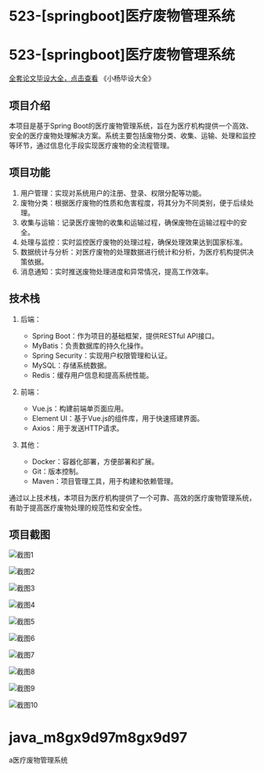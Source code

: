 # 523-[springboot]医疗废物管理系统

# 523-[springboot]医疗废物管理系统

[全套论文毕设大全，点击查看](https://www.yuque.com/yuqueyonghux32e1j/kxdc9g?#) 《小杨毕设大全》

## 项目介绍

本项目是基于Spring Boot的医疗废物管理系统，旨在为医疗机构提供一个高效、安全的医疗废物处理解决方案。系统主要包括废物分类、收集、运输、处理和监控等环节，通过信息化手段实现医疗废物的全流程管理。

## 项目功能

1. 用户管理：实现对系统用户的注册、登录、权限分配等功能。
2. 废物分类：根据医疗废物的性质和危害程度，将其分为不同类别，便于后续处理。
3. 收集与运输：记录医疗废物的收集和运输过程，确保废物在运输过程中的安全。
4. 处理与监控：实时监控医疗废物的处理过程，确保处理效果达到国家标准。
5. 数据统计与分析：对医疗废物的处理数据进行统计和分析，为医疗机构提供决策依据。
6. 消息通知：实时推送废物处理进度和异常情况，提高工作效率。

## 技术栈

1. 后端：
   - Spring Boot：作为项目的基础框架，提供RESTful API接口。
   - MyBatis：负责数据库的持久化操作。
   - Spring Security：实现用户权限管理和认证。
   - MySQL：存储系统数据。
   - Redis：缓存用户信息和提高系统性能。

2. 前端：
   - Vue.js：构建前端单页面应用。
   - Element UI：基于Vue.js的组件库，用于快速搭建界面。
   - Axios：用于发送HTTP请求。

3. 其他：
   - Docker：容器化部署，方便部署和扩展。
   - Git：版本控制。
   - Maven：项目管理工具，用于构建和依赖管理。

通过以上技术栈，本项目为医疗机构提供了一个可靠、高效的医疗废物管理系统，有助于提高医疗废物处理的规范性和安全性。

## 项目截图

![截图1](https://kevinyang.oss-cn-shenzhen.aliyuncs.com/ItprojectImage%2F523-%5Bspringboot%5D%E5%8C%BB%E7%96%97%E5%BA%9F%E7%89%A9%E7%AE%A1%E7%90%86%E7%B3%BB%E7%BB%9F%2Fimg_1.jpg)

![截图2](https://kevinyang.oss-cn-shenzhen.aliyuncs.com/ItprojectImage%2F523-%5Bspringboot%5D%E5%8C%BB%E7%96%97%E5%BA%9F%E7%89%A9%E7%AE%A1%E7%90%86%E7%B3%BB%E7%BB%9F%2Fimg_2.jpg)

![截图3](https://kevinyang.oss-cn-shenzhen.aliyuncs.com/ItprojectImage%2F523-%5Bspringboot%5D%E5%8C%BB%E7%96%97%E5%BA%9F%E7%89%A9%E7%AE%A1%E7%90%86%E7%B3%BB%E7%BB%9F%2Fimg_3.jpg)

![截图4](https://kevinyang.oss-cn-shenzhen.aliyuncs.com/ItprojectImage%2F523-%5Bspringboot%5D%E5%8C%BB%E7%96%97%E5%BA%9F%E7%89%A9%E7%AE%A1%E7%90%86%E7%B3%BB%E7%BB%9F%2Fimg_4.jpg)

![截图5](https://kevinyang.oss-cn-shenzhen.aliyuncs.com/ItprojectImage%2F523-%5Bspringboot%5D%E5%8C%BB%E7%96%97%E5%BA%9F%E7%89%A9%E7%AE%A1%E7%90%86%E7%B3%BB%E7%BB%9F%2Fimg_5.jpg)

![截图6](https://kevinyang.oss-cn-shenzhen.aliyuncs.com/ItprojectImage%2F523-%5Bspringboot%5D%E5%8C%BB%E7%96%97%E5%BA%9F%E7%89%A9%E7%AE%A1%E7%90%86%E7%B3%BB%E7%BB%9F%2Fimg_6.jpg)

![截图7](https://kevinyang.oss-cn-shenzhen.aliyuncs.com/ItprojectImage%2F523-%5Bspringboot%5D%E5%8C%BB%E7%96%97%E5%BA%9F%E7%89%A9%E7%AE%A1%E7%90%86%E7%B3%BB%E7%BB%9F%2Fimg_7.jpg)

![截图8](https://kevinyang.oss-cn-shenzhen.aliyuncs.com/ItprojectImage%2F523-%5Bspringboot%5D%E5%8C%BB%E7%96%97%E5%BA%9F%E7%89%A9%E7%AE%A1%E7%90%86%E7%B3%BB%E7%BB%9F%2Fimg_8.jpg)

![截图9](https://kevinyang.oss-cn-shenzhen.aliyuncs.com/ItprojectImage%2F523-%5Bspringboot%5D%E5%8C%BB%E7%96%97%E5%BA%9F%E7%89%A9%E7%AE%A1%E7%90%86%E7%B3%BB%E7%BB%9F%2Fimg_9.jpg)

![截图10](https://kevinyang.oss-cn-shenzhen.aliyuncs.com/ItprojectImage%2F523-%5Bspringboot%5D%E5%8C%BB%E7%96%97%E5%BA%9F%E7%89%A9%E7%AE%A1%E7%90%86%E7%B3%BB%E7%BB%9F%2Fimg_10.jpg)

# java_m8gx9d97m8gx9d97
a医疗废物管理系统
